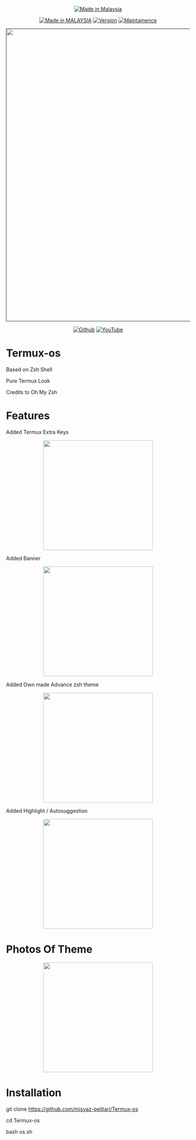 <p align="center">
<a href="https://misyaz-pelitari.github.io/"><img title="Made in Malaysia" src="https://img.shields.io/badge/MADE%20IN-MALAYSIA-SCRIPT?colorA=%23ff8100&colorB=%23017e40&colorC=%23ff0000&style=for-the-badge"></a>
</p>
<p align="center">
<a href="https://misyaz-pelitari.github.io/"><img title="Made in MALAYSIA" src="https://img.shields.io/badge/Tool-TermuxOs-green.svg"></a>
<a href="https://misyaz-pelitari.github.io/"><img title="Version" src="https://img.shields.io/badge/Version-1.0-green.svg?style=flat-square"></a>
<a href="https://misyaz-pelitari.github.io/"><img title="Maintainence" src="https://img.shields.io/badge/Maintained%3F-yes-green.svg"></a>
</p>
<p align="center">
 <a href=""><img src="img/6.jpg" width="800" hight="400"></a>
</p>
<p align="center">
<a href="https://github.com/misyaz-pelitari"><img title="Github" src="https://img.shields.io/badge/misyaz-pelitari-brightgreen?style=for-the-badge&logo=github"></a>
<a href="https://youtu.be/Gongperai"><img title="YouTube" src="https://img.shields.io/badge/YouTube-H4CK3R-red?style=for-the-badge&logo=Youtube"></a>
</p>


# Termux-os

Based on Zsh Shell

Pure Termux Look

Credits to Oh My Zsh

# Features

Added Termux Extra Keys

<p align="center">
  <img src="img/1.jpg" width="300" hight="220">
</p>

Added Banner 

<p align="center">
  <img src="img/4.jpg" width="300" hight="220">
</p>

Added Own made Advance zsh theme
<p align="center">
  <img src="img/2.jpg" width="300" hight="220">
</p>

Added Highlight / Autosuggestion

<p align="center">
  <img src="img/3.jpg" width="300" hight="220">
</p>

# Photos Of Theme




<p align="center">
  <img src="img/5.jpg" width="300" hight="220">
</p>

# Installation



git clone https://github.com/misyaz-pelitari/Termux-os

cd Termux-os

bash os.sh
